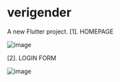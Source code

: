 # verigender

A new Flutter project.
[1]. HOMEPAGE

![image](https://github.com/user-attachments/assets/1baf16b4-4526-46ac-93af-164f7b8a2536)

[2]. LOGIN FORM

![image](https://github.com/user-attachments/assets/1410e3ef-b67e-4ba1-be88-2cfd449c82dd)
